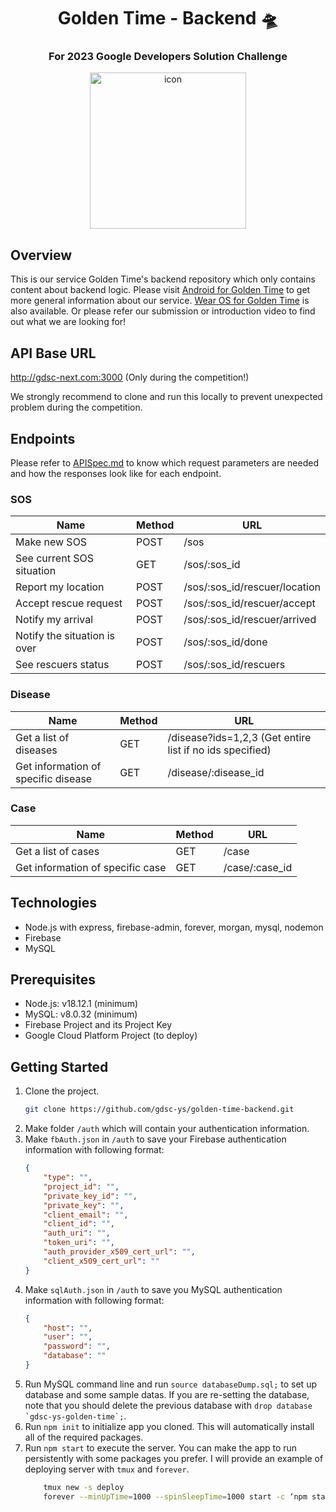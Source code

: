 <h1 align="center">Golden Time - Backend 🛸</h1>
<h3 align="center">For 2023 Google Developers Solution Challenge</h3>
<p align="center">
  <img src="https://user-images.githubusercontent.com/11978494/228843932-c59e03fb-d4e7-458d-a548-58e80583a7ea.png" alt="icon" width="250" height="250">
</p>

## Overview
This is our service Golden Time's backend repository which only contains content about backend logic. Please visit [Android for Golden Time](https://github.com/gdsc-ys/golden-time-android) to get more general information about our service. [Wear OS for Golden Time](https://github.com/gdsc-ys/golden-time-wearos) is also available. Or please refer our submission or introduction video to find out what we are looking for!

## API Base URL
http://gdsc-next.com:3000 (Only during the competition!)

We strongly recommend to clone and run this locally to prevent unexpected problem during the competition.

## Endpoints
Please refer to [APISpec.md](https://github.com/gdsc-ys/golden-time-backend/blob/main/APISpec.md) to know which request parameters are needed and how the responses look like for each endpoint.

### SOS
|Name|Method|URL|
|-|-|-|
|Make new SOS|POST|/sos|
|See current SOS situation|GET|/sos/:sos_id|
|Report my location|POST|/sos/:sos_id/rescuer/location|
|Accept rescue request|POST|/sos/:sos_id/rescuer/accept|
|Notify my arrival|POST|/sos/:sos_id/rescuer/arrived|
|Notify the situation is over|POST|/sos/:sos_id/done|
|See rescuers status|POST|/sos/:sos_id/rescuers|

### Disease
|Name|Method|URL|
|-|-|-|
|Get a list of diseases|GET|/disease?ids=1,2,3 (Get entire list if no ids specified)|
|Get information of specific disease|GET|/disease/:disease_id|

### Case
|Name|Method|URL|
|-|-|-|
|Get a list of cases|GET|/case|
|Get information of specific case|GET|/case/:case_id|

## Technologies
- Node.js with express, firebase-admin, forever, morgan, mysql, nodemon
- Firebase
- MySQL

## Prerequisites
- Node.js: v18.12.1 (minimum)
- MySQL: v8.0.32 (minimum)
- Firebase Project and its Project Key
- Google Cloud Platform Project (to deploy)

## Getting Started
1. Clone the project.
    ```bash
    git clone https://github.com/gdsc-ys/golden-time-backend.git
    ```
2. Make folder `/auth` which will contain your authentication information.
3. Make `fbAuth.json` in `/auth` to save your Firebase authentication information with following format:
    ```json
    {
        "type": "",
        "project_id": "",
        "private_key_id": "",
        "private_key": "",
        "client_email": "",
        "client_id": "",
        "auth_uri": "",
        "token_uri": "",
        "auth_provider_x509_cert_url": "",
        "client_x509_cert_url": ""
    }
    ```
4. Make `sqlAuth.json` in `/auth` to save you MySQL authentication information with following format:
    ```json
    {
        "host": "",
        "user": "",
        "password": "",
        "database": ""
    }
    ```
5. Run MySQL command line and run `source databaseDump.sql;` to set up database and some sample datas. If you are re-setting the database, note that you should delete the previous database with ```drop database `gdsc-ys-golden-time`;```.
6. Run `npm init` to initialize app you cloned. This will automatically install all of the required packages.
7. Run `npm start` to execute the server. You can make the app to run persistently with some packages you prefer. I will provide an example of deploying server with `tmux` and `forever`.
    ```bash
        tmux new -s deploy
        forever --minUpTime=1000 --spinSleepTime=1000 start -c ‘npm start’ ./
    ```